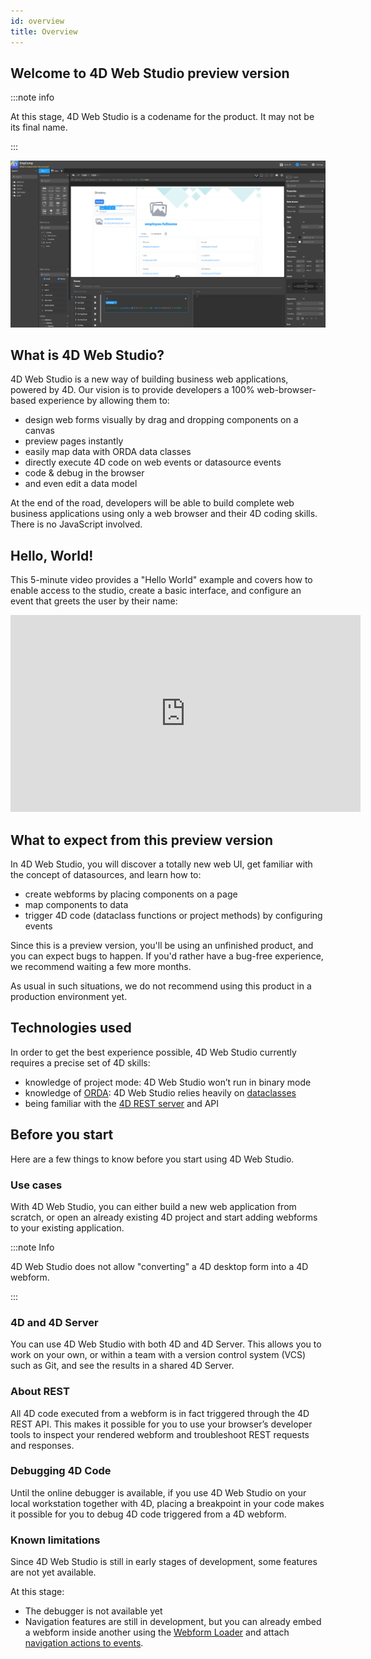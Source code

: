 ```yaml
---
id: overview
title: Overview
---
```


## Welcome to 4D Web Studio preview version

:::note info

 At this stage, 4D Web Studio is a codename for the product. It may not be its final name.

:::

![alt-text](img/web-studio-intro.png)

## What is 4D Web Studio?

4D Web Studio is a new way of building business web applications, powered by 4D. Our vision is to provide developers a 100% web-browser-based experience by allowing them to:

* design web forms visually by drag and dropping components on a canvas
* preview pages instantly
* easily map data with ORDA data classes
* directly execute 4D code on web events or datasource events
* code & debug in the browser
* and even edit a data model

At the end of the road, developers will be able to build complete web business applications using only a web browser and their 4D coding skills. There is no JavaScript involved.

## Hello, World!

This 5-minute video provides a "Hello World" example and covers how to enable access to the studio, create a basic interface, and configure an event that greets the user by their name:

<iframe width="560" height="315" src="https://www.youtube.com/embed/GwIdic4OhPQ" title="YouTube video player" frameborder="0" allow="accelerometer; clipboard-write; encrypted-media; gyroscope; picture-in-picture" allowfullscreen></iframe>

## What to expect from this preview version

In 4D Web Studio, you will discover a totally new web UI, get familiar with the concept of datasources, and learn how to:
* create webforms by placing components on a page
* map components to data
* trigger 4D code (dataclass functions or project methods) by configuring events

Since this is a preview version, you'll be using an unfinished product, and you can expect bugs to happen. If you'd rather have a bug-free experience, we recommend waiting a few more months.

As usual in such situations, we do not recommend using this product in a production environment yet.

## Technologies used

In order to get the best experience possible, 4D Web Studio currently requires a precise set of 4D skills:
* knowledge of project mode: 4D Web Studio won’t run in binary mode
* knowledge of [ORDA](https://developer.4d.com/docs/en/ORDA/overview.html): 4D Web Studio relies heavily on [dataclasses](https://developer.4d.com/docs/en/ORDA/dsmapping.html#dataclass)
* being familiar with the [4D REST server](https://developer.4d.com/docs/en/REST/gettingStarted.html) and API

## Before you start

Here are a few things to know before you start using 4D Web Studio.

### Use cases

With 4D Web Studio, you can either build a new web application from scratch, or open an already existing 4D project and start adding webforms to your existing application.

:::note Info

4D Web Studio does not allow "converting" a 4D desktop form into a 4D webform.

:::

### 4D and 4D Server

You can use 4D Web Studio with both 4D and 4D Server. This allows you to work on your own, or within a team with a version control system (VCS) such as Git, and see the results in a shared 4D Server.
### About REST 
All 4D code executed from a webform is in fact triggered through the 4D REST API. This makes it possible for you to use your browser’s developer tools to inspect your rendered webform and troubleshoot REST requests and responses.

### Debugging 4D Code
Until the online debugger is available, if you use 4D Web Studio on your local workstation together with 4D, placing a breakpoint in your code makes it possible for you to debug 4D code triggered from a 4D webform.

### Known limitations

Since 4D Web Studio is still in early stages of development, some features are not yet available.

 At this stage:
* The debugger is not available yet
* Navigation features are still in development, but you can already embed a webform inside another using the [Webform Loader](design-webforms/create-webform.md#component-list) and attach [navigation actions to events](design-webforms/events/events.md#bind-a-navigation-action-to-an-event).
